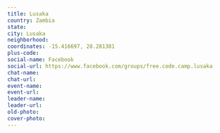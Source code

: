 ```yaml
---
title: Lusaka
country: Zambia
state: 
city: Lusaka
neighborhood: 
coordinates: -15.416697, 28.281381
plus-code:
social-name: Facebook
social-url: https://www.facebook.com/groups/free.code.camp.lusaka
chat-name:
chat-url:
event-name:
event-url:
leader-name:
leader-url:
old-photo: 
cover-photo:
---
```

